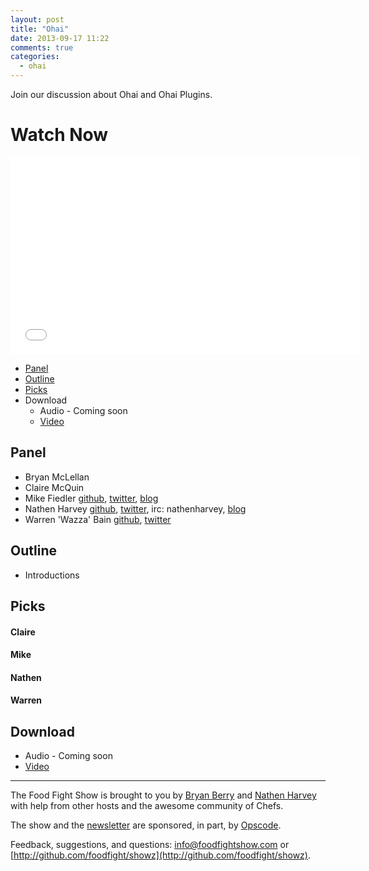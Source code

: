 ```yaml
---
layout: post
title: "Ohai"
date: 2013-09-17 11:22
comments: true
categories: 
  - ohai
---
```


Join our discussion about Ohai and Ohai Plugins.

# Watch Now

<iframe width="560" height="315" src="//www.youtube.com/embed/g-q-P2z87zg?list=UUjcxay9M63Ci4CmFF9KO3jw" frameborder="0" allowfullscreen></iframe>

* [Panel](http://foodfightshow.org/2013/09/ohai.html#panel)
* [Outline](http://foodfightshow.org/2013/09/ohai.html#outline)
* [Picks](http://foodfightshow.org/2013/09/ohai.html#picks)
* Download
  * Audio - Coming soon
  * [Video](http://www.youtube.com/watch?v=g-q-P2z87zg)

Panel<a name="panel"></a>
-------------

* Bryan McLellan
* Claire McQuin
* Mike Fiedler [github](http://github.com/miketheman), [twitter](http://twitter.com/mikefiedler), [blog](http://www.miketheman.net)
* Nathen Harvey [github](http://github.com/nathenharvey), [twitter](http://twitter.com/nathenharvey), irc: nathenharvey, [blog](http://nathenharvey.com)
* Warren 'Wazza' Bain [github](http://github.com/thoughtcroft), [twitter](https://twitter.com/thoughtcroft)

Outline<a name="outline"></a>
-------
* Introductions

Picks<a name="picks"></a>
-----
#### Claire

#### Mike

#### Nathen

#### Warren

Download
--------
* Audio - Coming soon
* [Video](http://www.youtube.com/watch?v=g-q-P2z87zg)

<hr />

The Food Fight Show is brought to you by [Bryan Berry](https://twitter.com/bryanwb) and [Nathen Harvey](https://twitter.com/nathenharvey) with help from other hosts and the awesome community of Chefs.

The show and the [newsletter](http://us6.campaign-archive2.com/home/?u=7d43a288e882a145b7e99c650&id=ad8186466d) are sponsored, in part, by [Opscode](http://www.opscode.com).

Feedback, suggestions, and questions:  [info@foodfightshow.com](mailto:info@foodfightshow.com) or  [http://github.com/foodfight/showz](http://github.com/foodfight/showz).

